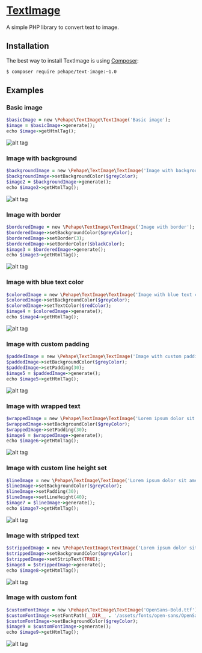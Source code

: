 [TextImage](http://pehape.github.io/text-image/) 
=============
A simple PHP library to convert text to image.

## Installation ##

The best way to install TextImage is using  [Composer](http://getcomposer.org/):

```sh
$ composer require pehape/text-image:~1.0
```

## Examples ##

### Basic image ###

```ruby
$basicImage = new \Pehape\TextImage\TextImage('Basic image');
$image = $basicImage->generate();
echo $image->getHtmlTag();
```

![alt tag](https://raw.githubusercontent.com/pehape/text-image/master/examples/assets/images/image1.png)

### Image with background ###

```ruby
$backgroundImage = new \Pehape\TextImage\TextImage('Image with background');
$backgroundImage->setBackgroundColor($greyColor);
$image2 = $backgroundImage->generate();
echo $image2->getHtmlTag();
```

![alt tag](https://raw.githubusercontent.com/pehape/text-image/master/examples/assets/images/image2.png)

### Image with border ###

```ruby
$borderedImage = new \Pehape\TextImage\TextImage('Image with border');
$borderedImage->setBackgroundColor($greyColor);
$borderedImage->setBorder(3);
$borderedImage->setBorderColor($blackColor);
$image3 = $borderedImage->generate();
echo $image3->getHtmlTag();
```

![alt tag](https://raw.githubusercontent.com/pehape/text-image/master/examples/assets/images/image3.png)

### Image with blue text color ###

```ruby
$coloredImage = new \Pehape\TextImage\TextImage('Image with blue text color');
$coloredImage->setBackgroundColor($greyColor);
$coloredImage->setTextColor($redColor);
$image4 = $coloredImage->generate();
echo $image4->getHtmlTag();
```

![alt tag](https://raw.githubusercontent.com/pehape/text-image/master/examples/assets/images/image4.png)

### Image with custom padding ###

```ruby
$paddedImage = new \Pehape\TextImage\TextImage('Image with custom padding');
$paddedImage->setBackgroundColor($greyColor);
$paddedImage->setPadding(30);
$image5 = $paddedImage->generate();
echo $image5->getHtmlTag();
```

![alt tag](https://raw.githubusercontent.com/pehape/text-image/master/examples/assets/images/image5.png)

### Image with wrapped text ###

```ruby
$wrappedImage = new \Pehape\TextImage\TextImage('Lorem ipsum dolor sit amet, consectetur adipiscing elit. Maecenas ac eros finibus, pretium erat non, fermentum leo. Curabitur hendrerit lobortis risus.');
$wrappedImage->setBackgroundColor($greyColor);
$wrappedImage->setPadding(30);
$image6 = $wrappedImage->generate();
echo $image6->getHtmlTag();
```

![alt tag](https://raw.githubusercontent.com/pehape/text-image/master/examples/assets/images/image6.png)

### Image with custom line height set ###

```ruby
$lineImage = new \Pehape\TextImage\TextImage('Lorem ipsum dolor sit amet, consectetur adipiscing elit. Maecenas ac eros finibus, pretium erat non, fermentum leo. Curabitur hendrerit lobortis risus.');
$lineImage->setBackgroundColor($greyColor);
$lineImage->setPadding(30);
$lineImage->setLineHeight(40);
$image7 = $lineImage->generate();
echo $image7->getHtmlTag();
```

![alt tag](https://raw.githubusercontent.com/pehape/text-image/master/examples/assets/images/image7.png)

### Image with stripped text ###

```ruby
$strippedImage = new \Pehape\TextImage\TextImage('Lorem ipsum dolor sit amet, consectetur adipiscing elit. Maecenas ac eros finibus, pretium erat non, fermentum leo. Curabitur hendrerit lobortis risus.');
$strippedImage->setBackgroundColor($greyColor);
$strippedImage->setStripText(TRUE);
$image8 = $strippedImage->generate();
echo $image8->getHtmlTag();
```

![alt tag](https://raw.githubusercontent.com/pehape/text-image/master/examples/assets/images/image8.png)

### Image with custom font ###

```ruby
$customFontImage = new \Pehape\TextImage\TextImage('OpenSans-Bold.ttf');
$customFontImage->setFontPath(__DIR__ . '/assets/fonts/open-sans/OpenSans-Bold.ttf');
$customFontImage->setBackgroundColor($greyColor);
$image9 = $customFontImage->generate();
echo $image9->getHtmlTag();
```

![alt tag](https://raw.githubusercontent.com/pehape/text-image/master/examples/assets/images/image9.png)
